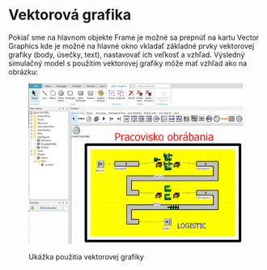 # Vektorová grafika

Pokiaľ sme na hlavnom objekte Frame je možné sa prepnúť na kartu Vector Graphics kde je možné na hlavné okno vkladať základné prvky vektorovej grafiky (body, úsečky, text), nastavovať ich veľkosť a vzhľad. Výsledný simulačný model s použitím vektorovej grafiky môže mať vzhľad ako na obrázku:

<figure><img src="../.gitbook/assets/vektorova_grafika.png" alt=""><figcaption><p>Ukážka použitia vektorovej grafiky</p></figcaption></figure>
